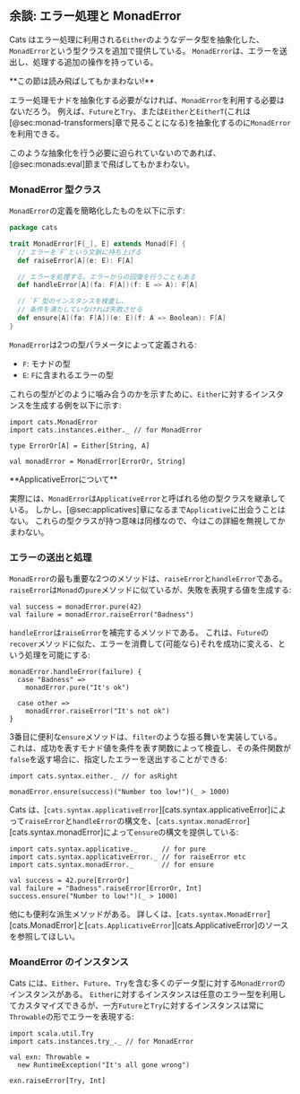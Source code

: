 ## 余談: エラー処理と MonadError

Cats はエラー処理に利用される`Either`のようなデータ型を抽象化した、`MonadError`という型クラスを追加で提供している。
`MonadError`は、エラーを送出し、処理する追加の操作を持っている。

<div class="callout callout-info">
**この節は読み飛ばしてもかまわない!**

エラー処理モナドを抽象化する必要がなければ、`MonadError`を利用する必要はないだろう。
例えば、`Future`と`Try`、または`Either`と`EitherT`(これは[@sec:monad-transformers]章で見ることになる)を抽象化するのに`MonadError`を利用できる。

このような抽象化を行う必要に迫られていないのであれば、[@sec:monads:eval]節まで飛ばしてもかまわない。
</div>

### MonadError 型クラス

`MonadError`の定義を簡略化したものを以下に示す:

```scala
package cats

trait MonadError[F[_], E] extends Monad[F] {
  // エラーを`F`という文脈に持ち上げる
  def raiseError[A](e: E): F[A]

  // エラーを処理する。エラーからの回復を行うこともある
  def handleError[A](fa: F[A])(f: E => A): F[A]

  // `F`型のインスタンスを検査し、
  // 条件を満たしていなければ失敗させる
  def ensure[A](fa: F[A])(e: E)(f: A => Boolean): F[A]
}
```

`MonadError`は2つの型パラメータによって定義される:

- `F`: モナドの型
- `E`: `F`に含まれるエラーの型

これらの型がどのように噛み合うのかを示すために、`Either`に対するインスタンスを生成する例を以下に示す:

```tut:book:silent
import cats.MonadError
import cats.instances.either._ // for MonadError

type ErrorOr[A] = Either[String, A]

val monadError = MonadError[ErrorOr, String]
```

<div class="callout callout-warning">
**ApplicativeErrorについて**

実際には、`MonadError`は`ApplicativeError`と呼ばれる他の型クラスを継承している。
しかし、[@sec:applicatives]章になるまで`Applicative`に出会うことはない。
これらの型クラスが持つ意味は同様なので、今はこの詳細を無視してかまわない。
</div>

### エラーの送出と処理

`MonadError`の最も重要な2つのメソッドは、`raiseError`と`handleError`である。
`raiseError`は`Monad`の`pure`メソッドに似ているが、失敗を表現する値を生成する:

```tut:book
val success = monadError.pure(42)
val failure = monadError.raiseError("Badness")
```

`handleError`は`raiseError`を補完するメソッドである。
これは、`Future`の`recover`メソッドに似た、エラーを消費して(可能なら)それを成功に変える、という処理を可能にする:

```tut:book
monadError.handleError(failure) {
  case "Badness" =>
    monadError.pure("It's ok")

  case other =>
    monadError.raiseError("It's not ok")
}
```

3番目に便利な`ensure`メソッドは、`filter`のような振る舞いを実装している。
これは、成功を表すモナド値を条件を表す関数によって検査し、その条件関数が`false`を返す場合に、指定したエラーを送出することができる:

```tut:book:silent
import cats.syntax.either._ // for asRight
```

```tut:book
monadError.ensure(success)("Number too low!")(_ > 1000)
```

Cats は、[`cats.syntax.applicativeError`][cats.syntax.applicativeError]によって`raiseError`と`handleError`の構文を、[`cats.syntax.monadError`][cats.syntax.monadError]によって`ensure`の構文を提供している:

```tut:book:silent
import cats.syntax.applicative._      // for pure
import cats.syntax.applicativeError._ // for raiseError etc
import cats.syntax.monadError._       // for ensure
```

```tut:book
val success = 42.pure[ErrorOr]
val failure = "Badness".raiseError[ErrorOr, Int]
success.ensure("Number to low!")(_ > 1000)
```

他にも便利な派生メソッドがある。
詳しくは、[`cats.syntax.MonadError`][cats.MonadError]と[`cats.ApplicativeError`][cats.ApplicativeError]のソースを参照してほしい。

### MoandError のインスタンス

Cats には、`Either`、`Future`、`Try`を含む多くのデータ型に対する`MonadError`のインスタンスがある。
`Either`に対するインスタンスは任意のエラー型を利用してカスタマイズできるが、一方`Future`と`Try`に対するインスタンスは常に`Throwable`の形でエラーを表現する:

```tut:book:silent
import scala.util.Try
import cats.instances.try_._ // for MonadError

val exn: Throwable =
  new RuntimeException("It's all gone wrong")
```

```tut:book
exn.raiseError[Try, Int]
```
